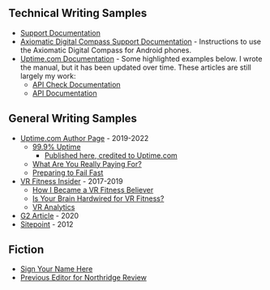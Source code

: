 ## Technical Writing Samples

* [Support Documentation](https://docs.cogynt.com/)
* [Axiomatic Digital Compass Support Documentation](https://tree-aftershave-f0f.notion.site/Axiomatic-Digital-Compass-Support-Document-8d540c8166304df8b2fc76112180ac73) - Instructions to use the Axiomatic Digital Compass for Android phones. 
* [Uptime.com Documentation](https://support.uptime.com/hc/en-us) - Some highlighted examples below. I wrote the manual, but it has been updated over time. These articles are still largely my work:
    * [API Check Documentation](https://support.uptime.com/hc/en-us/articles/360001311589-API-Check-Basics) 
    * [API Documentation](https://support.uptime.com/hc/en-us/articles/360009681280-Getting-Started-with-the-Uptime-com-REST-API)

## General Writing Samples

* [Uptime.com Author Page](https://uptime.com/blog/author/richardb) - 2019-2022
    * [99.9% Uptime](https://drive.google.com/file/d/19Nl559Kp1jBY5f4d4ZkqDnZ348y9FWUo/view?usp=sharing)
        * [Published here, credited to Uptime.com](https://uptime.com/blog/what-is-99-9-uptime)
    * [What Are You Really Paying For?](https://uptime.com/blog/what-are-you-paying-for-performance-monitoring) 
    * [Preparing to Fail Fast](https://uptime.com/blog/fail-fast-web-monitoring)
* [VR Fitness Insider](https://www.vrfitnessinsider.com/author/richardbashara/) - 2017-2019
    * [How I Became a VR Fitness Believer](https://www.vrfitnessinsider.com/how-i-became-a-vr-fitness-believer/) 
    * [Is Your Brain Hardwired for VR Fitness?](https://www.vrfitnessinsider.com/why-your-brain-may-be-hardwired-for-vr-fitness/)
    * [VR Analytics](https://www.vrfitnessinsider.com/vr-analytics/)
* [G2 Article](https://learn.g2.com/how-to-choose-a-website-monitoring-tool) - 2020
* [Sitepoint](https://www.sitepoint.com/are-you-guilty-of-making-these-common-seo-foul-ups/) - 2012


## Fiction

* [Sign Your Name Here](https://www.redfez.net/fiction/horror-sign-your-name-here-928) 
* [Previous Editor for Northridge Review](https://www.csun.edu/humanities/english/northridge-review-masthead)
